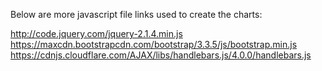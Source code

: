 Below are more javascript file links used to create the charts:

http://code.jquery.com/jquery-2.1.4.min.js
https://maxcdn.bootstrapcdn.com/bootstrap/3.3.5/js/bootstrap.min.js
https://cdnjs.cloudflare.com/AJAX/libs/handlebars.js/4.0.0/handlebars.js
